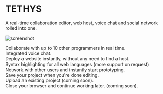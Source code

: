 # TETHYS
A real-time collaboration editor, web host, voice chat and social network rolled into one.  

![screenshot](http://i.imgur.com/VduvE87.png)

Collaborate with up to 10 other programmers in real time.  
Integrated voice chat.  
Deploy a website instantly, without any need to find a host.  
Syntax highlighting for all web languages (more support on request)  
Network with other users and instantly start prototyping.  
Save your project when you're done editing.  
Upload an existing project (coming soon).  
Close your browser and continue working later. (coming soon).
